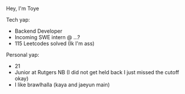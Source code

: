 
Hey, I'm Toye

Tech yap:

* Backend Developer
* Incoming SWE intern @ ...?
* 115 Leetcodes solved (Ik I'm ass)

Personal yap:

* 21
* Junior at Rutgers NB (I did not get held back I just missed the cutoff okay) 
* I like brawlhalla (kaya and jaeyun main)
  
